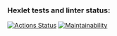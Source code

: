 ### Hexlet tests and linter status:

[![Actions Status](https://github.com/drowsycoder/python-project-lvl1/workflows/hexlet-check/badge.svg)](https://github.com/drowsycoder/python-project-lvl1/actions)
[![Maintainability](https://api.codeclimate.com/v1/badges/bca90cd3d69b3c246e45/maintainability)](https://codeclimate.com/github/drowsycoder/python-project-lvl1/maintainability)
